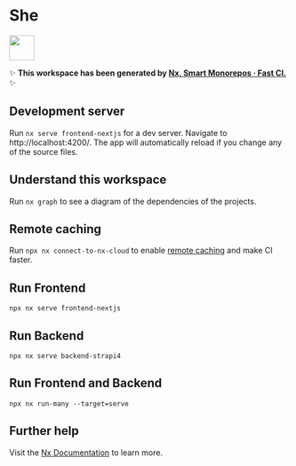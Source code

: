 # She

<a alt="Nx logo" href="https://nx.dev" target="_blank" rel="noreferrer"><img src="https://raw.githubusercontent.com/nrwl/nx/master/images/nx-logo.png" width="45"></a>

✨ **This workspace has been generated by [Nx, Smart Monorepos · Fast CI.](https://nx.dev)** ✨

## Development server

Run `nx serve frontend-nextjs` for a dev server. Navigate to http://localhost:4200/. The app will automatically reload if you change any of the source files.

## Understand this workspace

Run `nx graph` to see a diagram of the dependencies of the projects.

## Remote caching

Run `npx nx connect-to-nx-cloud` to enable [remote caching](https://nx.app) and make CI faster.

## Run Frontend

`npx nx serve frontend-nextjs`

## Run Backend  

`npx nx serve backend-strapi4`

## Run Frontend and Backend

`npx nx run-many --target=serve`


## Further help

Visit the [Nx Documentation](https://nx.dev) to learn more.
